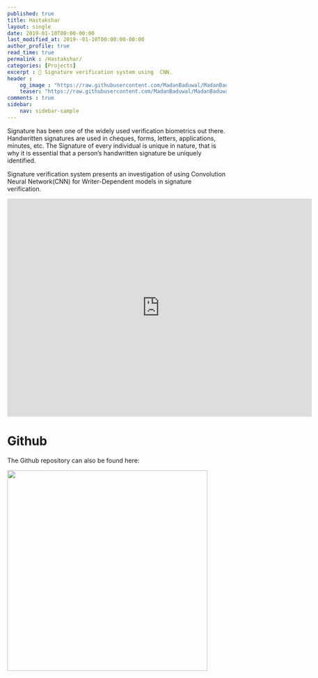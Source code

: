 ```yaml
---
published: true
title: Hastakshar
layout: single
date: 2019-01-10T00:00-00:00
last_modified_at: 2019--01-10T00:00:00-00:00
author_profile: true
read_time: true
permalink : /Hastakshar/
categories: [Projects]
excerpt : 📝 Signature verification system using  CNN.
header :
    og_image : "https://raw.githubusercontent.com/MadanBaduwal/MadanBaduwal.github.io/main/images/hastakshar.PNG"
    teaser: "https://raw.githubusercontent.com/MadanBaduwal/MadanBaduwal.github.io/main/images/hastakshar.PNG"
comments : true
sidebar:
    nav: sidebar-sample
---
```


Signature has been one of the widely used verification biometrics out there. Handwritten signatures are used in cheques, forms, letters, applications, minutes, etc. The Signature of every individual is unique in nature, that is why it is essential that a person’s handwritten signature be uniquely identified.

Signature verification system presents an investigation of using Convolution Neural Network(CNN) for Writer-Dependent models in signature verification.


<iframe width="700" height="500" src="https://www.youtube.com/embed/g3rvkWl8mHQ" frameborder="0" allow="accelerometer; autoplay; encrypted-media; gyroscope; picture-in-picture" allowfullscreen></iframe>

<br>

# Github
The Github repository can also be found here:

<a href="https://github.com/MadanBaduwal/hastakshar"><img src="https://github-link-card.s3.ap-northeast-1.amazonaws.com/MadanBaduwal/hastakshar.png" width="460px"></a>
